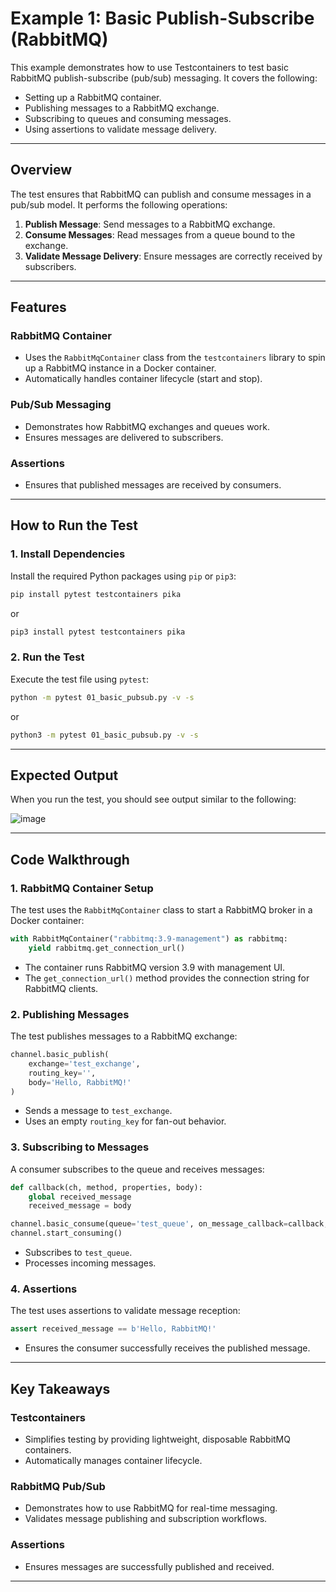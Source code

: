 # Example 1: Basic Publish-Subscribe (RabbitMQ)

This example demonstrates how to use Testcontainers to test basic RabbitMQ publish-subscribe (pub/sub) messaging. It covers the following:

- Setting up a RabbitMQ container.
- Publishing messages to a RabbitMQ exchange.
- Subscribing to queues and consuming messages.
- Using assertions to validate message delivery.

---

## Overview

The test ensures that RabbitMQ can publish and consume messages in a pub/sub model. It performs the following operations:

1. **Publish Message**: Send messages to a RabbitMQ exchange.
2. **Consume Messages**: Read messages from a queue bound to the exchange.
3. **Validate Message Delivery**: Ensure messages are correctly received by subscribers.

---

## Features

### RabbitMQ Container

- Uses the `RabbitMqContainer` class from the `testcontainers` library to spin up a RabbitMQ instance in a Docker container.
- Automatically handles container lifecycle (start and stop).

### Pub/Sub Messaging

- Demonstrates how RabbitMQ exchanges and queues work.
- Ensures messages are delivered to subscribers.

### Assertions

- Ensures that published messages are received by consumers.

---

## How to Run the Test

### 1. Install Dependencies

Install the required Python packages using `pip` or `pip3`:

```bash
pip install pytest testcontainers pika
```

or

```bash
pip3 install pytest testcontainers pika
```

### 2. Run the Test

Execute the test file using `pytest`:

```bash
python -m pytest 01_basic_pubsub.py -v -s
```

or

```bash
python3 -m pytest 01_basic_pubsub.py -v -s
```

---

## Expected Output

When you run the test, you should see output similar to the following:

![image](https://github.com/user-attachments/assets/725e9979-685c-4073-80b1-fb466cb427b3)

---

## Code Walkthrough

### 1. RabbitMQ Container Setup

The test uses the `RabbitMqContainer` class to start a RabbitMQ broker in a Docker container:

```python
with RabbitMqContainer("rabbitmq:3.9-management") as rabbitmq:
    yield rabbitmq.get_connection_url()
```

- The container runs RabbitMQ version 3.9 with management UI.
- The `get_connection_url()` method provides the connection string for RabbitMQ clients.

### 2. Publishing Messages

The test publishes messages to a RabbitMQ exchange:

```python
channel.basic_publish(
    exchange='test_exchange',
    routing_key='',
    body='Hello, RabbitMQ!'
)
```

- Sends a message to `test_exchange`.
- Uses an empty `routing_key` for fan-out behavior.

### 3. Subscribing to Messages

A consumer subscribes to the queue and receives messages:

```python
def callback(ch, method, properties, body):
    global received_message
    received_message = body

channel.basic_consume(queue='test_queue', on_message_callback=callback, auto_ack=True)
channel.start_consuming()
```

- Subscribes to `test_queue`.
- Processes incoming messages.

### 4. Assertions

The test uses assertions to validate message reception:

```python
assert received_message == b'Hello, RabbitMQ!'
```

- Ensures the consumer successfully receives the published message.

---

## Key Takeaways

### Testcontainers

- Simplifies testing by providing lightweight, disposable RabbitMQ containers.
- Automatically manages container lifecycle.

### RabbitMQ Pub/Sub

- Demonstrates how to use RabbitMQ for real-time messaging.
- Validates message publishing and subscription workflows.

### Assertions

- Ensures messages are successfully published and received.

---

